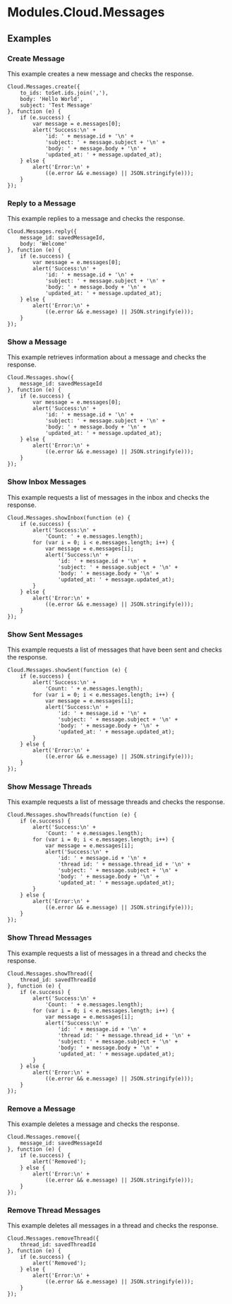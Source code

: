 # Modules.Cloud.Messages

<TypeHeader/>

## Examples

### Create Message

This example creates a new message and checks the response.

    Cloud.Messages.create({
        to_ids: toSet.ids.join(','),
        body: 'Hello World',
        subject: 'Test Message'
    }, function (e) {
        if (e.success) {
            var message = e.messages[0];
            alert('Success:\n' +
                'id: ' + message.id + '\n' +
                'subject: ' + message.subject + '\n' +
                'body: ' + message.body + '\n' +
                'updated_at: ' + message.updated_at);
        } else {
            alert('Error:\n' +
                ((e.error && e.message) || JSON.stringify(e)));
        }
    });

### Reply to a Message

This example replies to a message and checks the response.

    Cloud.Messages.reply({
        message_id: savedMessageId,
        body: 'Welcome'
    }, function (e) {
        if (e.success) {
            var message = e.messages[0];
            alert('Success:\n' +
                'id: ' + message.id + '\n' +
                'subject: ' + message.subject + '\n' +
                'body: ' + message.body + '\n' +
                'updated_at: ' + message.updated_at);
        } else {
            alert('Error:\n' +
                ((e.error && e.message) || JSON.stringify(e)));
        }
    });

### Show a Message

This example retrieves information about a message and checks the response.

    Cloud.Messages.show({
        message_id: savedMessageId
    }, function (e) {
        if (e.success) {
            var message = e.messages[0];
            alert('Success:\n' +
                'id: ' + message.id + '\n' +
                'subject: ' + message.subject + '\n' +
                'body: ' + message.body + '\n' +
                'updated_at: ' + message.updated_at);
        } else {
            alert('Error:\n' +
                ((e.error && e.message) || JSON.stringify(e)));
        }
    });

### Show Inbox Messages

This example requests a list of messages in the inbox and checks the response.

    Cloud.Messages.showInbox(function (e) {
        if (e.success) {
            alert('Success:\n' +
                'Count: ' + e.messages.length);
            for (var i = 0; i < e.messages.length; i++) {
                var message = e.messages[i];
                alert('Success:\n' +
                    'id: ' + message.id + '\n' +
                    'subject: ' + message.subject + '\n' +
                    'body: ' + message.body + '\n' +
                    'updated_at: ' + message.updated_at);
            }
        } else {
            alert('Error:\n' +
                ((e.error && e.message) || JSON.stringify(e)));
        }
    });

### Show Sent Messages

This example requests a list of messages that have been sent and checks the response.

    Cloud.Messages.showSent(function (e) {
        if (e.success) {
            alert('Success:\n' +
                'Count: ' + e.messages.length);
            for (var i = 0; i < e.messages.length; i++) {
                var message = e.messages[i];
                alert('Success:\n' +
                    'id: ' + message.id + '\n' +
                    'subject: ' + message.subject + '\n' +
                    'body: ' + message.body + '\n' +
                    'updated_at: ' + message.updated_at);
            }
        } else {
            alert('Error:\n' +
                ((e.error && e.message) || JSON.stringify(e)));
        }
    });

### Show Message Threads

This example requests a list of message threads and checks the response.

    Cloud.Messages.showThreads(function (e) {
        if (e.success) {
            alert('Success:\n' +
                'Count: ' + e.messages.length);
            for (var i = 0; i < e.messages.length; i++) {
                var message = e.messages[i];
                alert('Success:\n' +
                    'id: ' + message.id + '\n' +
                    'thread id: ' + message.thread_id + '\n' +
                    'subject: ' + message.subject + '\n' +
                    'body: ' + message.body + '\n' +
                    'updated_at: ' + message.updated_at);
            }
        } else {
            alert('Error:\n' +
                ((e.error && e.message) || JSON.stringify(e)));
        }
    });

### Show Thread Messages

This example requests a list of messages in a thread and checks the response.

    Cloud.Messages.showThread({
        thread_id: savedThreadId
    }, function (e) {
        if (e.success) {
            alert('Success:\n' +
                'Count: ' + e.messages.length);
            for (var i = 0; i < e.messages.length; i++) {
                var message = e.messages[i];
                alert('Success:\n' +
                    'id: ' + message.id + '\n' +
                    'thread id: ' + message.thread_id + '\n' +
                    'subject: ' + message.subject + '\n' +
                    'body: ' + message.body + '\n' +
                    'updated_at: ' + message.updated_at);
            }
        } else {
            alert('Error:\n' +
                ((e.error && e.message) || JSON.stringify(e)));
        }
    });

### Remove a Message

This example deletes a message and checks the response.

    Cloud.Messages.remove({
        message_id: savedMessageId
    }, function (e) {
        if (e.success) {
            alert('Removed');
        } else {
            alert('Error:\n' +
                ((e.error && e.message) || JSON.stringify(e)));
        }
    });

### Remove Thread Messages

This example deletes all messages in a thread and checks the response.

    Cloud.Messages.removeThread({
        thread_id: savedThreadId
    }, function (e) {
        if (e.success) {
            alert('Removed');
        } else {
            alert('Error:\n' +
                ((e.error && e.message) || JSON.stringify(e)));
        }
    });

<ApiDocs/>
